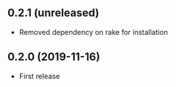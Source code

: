 ## 0.2.1 (unreleased)

- Removed dependency on rake for installation

## 0.2.0 (2019-11-16)

- First release
